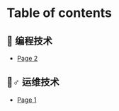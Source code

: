 # Table of contents

## 🧓 编程技术 <a href="#coding" id="coding"></a>

* [Page 2](README.md)

## 🧚♂ 运维技术 <a href="#maintain" id="maintain"></a>

* [Page 1](maintain/page-1.md)
